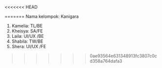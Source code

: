 <<<<<<< HEAD

=======
Nama kelompok: Kanigara

1. Kamelia: TL/BE
2. Kheisya: SA/FE
3. Laila: UI/UX /BE
4. Shabila: TW/BE
5. Shera: UI/UX /FE
>>>>>>> 0ae93564e631348913fc3807c0cd358a764dafa3
